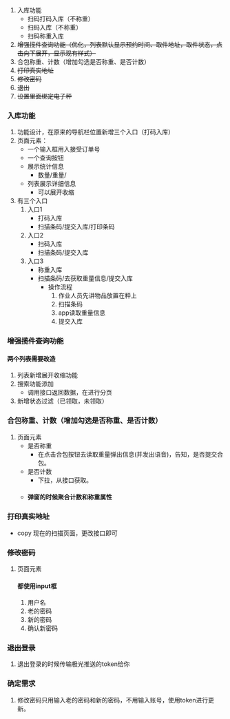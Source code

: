 1. 入库功能
    - 扫码打码入库（不称重）
    - 扫码入库（不称重）
    - 扫码称重入库
2. ~~增强揽件查询功能（优化，列表默认显示预约时间、取件地址，取件状态，点击向下展开，显示现有样式）~~
3. 合包称重、计数（增加勾选是否称重、是否计数）
4. ~~打印真实地址~~
5. ~~修改密码~~
6. ~~退出~~
7. ~~设置里面绑定电子秤~~

### 入库功能

1. 功能设计，在原来的导航栏位置新增三个入口（打码入库）
2. 页面元素：
    - 一个输入框用入接受订单号
    - 一个查询按钮
    - 展示统计信息
        - 数量/重量/
    - 列表展示详细信息
        - 可以展开收缩
3. 有三个入口
    1. 入口1
        - 打码入库
        - 扫描条码/提交入库/打印条码
    2. 入口2
        - 扫码入库
        - 扫描条码/提交入库
    3. 入口3
        - 称重入库
        - 扫描条码/去获取重量信息/提交入库
            - 操作流程
                1. 作业人员先讲物品放置在秤上
                2. 扫描条码
                3. app读取重量信息
                4. 提交入库

### ~~增强揽件查询功能~~

#### ~~两个列表需要改造~~

1. 列表新增展开收缩功能
2. 搜索功能添加
    - 调用接口返回数据，在进行分页
3. 新增状态过滤（已领取，未领取）

### 合包称重、计数（增加勾选是否称重、是否计数）

1. 页面元素
    - 是否称重
        - 在点击合包按钮去读取重量弹出信息(并发出语音)，告知，是否提交合包。
    - 是否计数
        - 下拉，从接口获取。
    - #### 弹窗的时候聚合计数和称重属性

### ~~打印真实地址~~

- copy 现在的扫描页面，更改接口即可

### ~~修改密码~~

1. 页面元素
   #### 都使用input框
    1. 用户名
    2. 老的密码
    3. 新的密码
    4. 确认新密码

### ~~退出登录~~

1. 退出登录的时候传输极光推送的token给你

### 确定需求

1. 修改密码只用输入老的密码和新的密码，不用输入账号，使用token进行更新。
